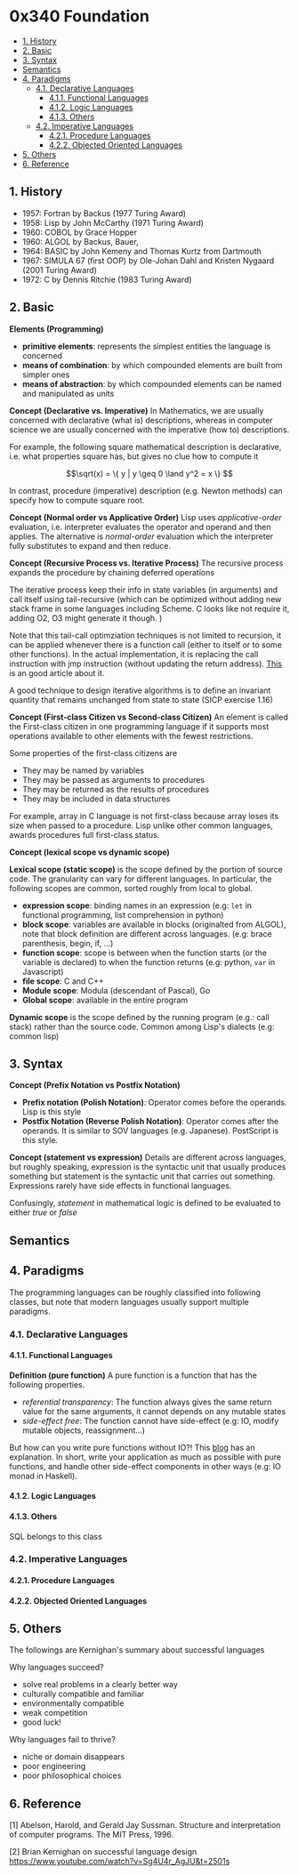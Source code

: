 # 0x340 Foundation

- [1. History](#1-history)
- [2. Basic](#2-basic)
- [3. Syntax](#3-syntax)
- [Semantics](#semantics)
- [4. Paradigms](#4-paradigms)
    - [4.1. Declarative Languages](#41-declarative-languages)
        - [4.1.1. Functional Languages](#411-functional-languages)
        - [4.1.2. Logic Languages](#412-logic-languages)
        - [4.1.3. Others](#413-others)
    - [4.2. Imperative Languages](#42-imperative-languages)
        - [4.2.1. Procedure Languages](#421-procedure-languages)
        - [4.2.2. Objected Oriented Languages](#422-objected-oriented-languages)
- [5. Others](#5-others)
- [6. Reference](#6-reference)

## 1. History

- 1957: Fortran by Backus (1977 Turing Award)
- 1958: Lisp by John McCarthy (1971 Turing Award)
- 1960: COBOL by Grace Hopper
- 1960: ALGOL by Backus, Bauer, 
- 1964: BASIC by John Kemeny and Thomas Kurtz from Dartmouth
- 1967: SIMULA 67 (first OOP) by Ole-Johan Dahl and Kristen Nygaard (2001 Turing Award)
- 1972: C by Dennis Ritchie (1983 Turing Award)

## 2. Basic
**Elements (Programming)**
- **primitive elements**: represents the simplest entities the language is concerned
- **means of combination**: by which compounded elements are built from simpler ones
- **means of abstraction**: by which compounded elements can be named and manipulated as units

**Concept (Declarative vs. Imperative)**
In Mathematics, we are usually concerned with declarative (what is) descriptions, whereas in computer science we are usually concerned with the imperative (how to) descriptions. 

For example,  the following square mathematical description is declarative, i.e. what properties square has, but gives no clue how to compute it

$$\sqrt(x) = \{ y | y \geq 0 \land y^2 = x \} $$ 

In contrast, procedure (imperative) description (e.g. Newton methods) can specify how to compute square root.

**Concept (Normal order vs Applicative Order)**
Lisp uses *applicative-order* evaluation, i.e. interpreter evaluates the operator and operand and then applies. The alternative is *normal-order* evaluation which the interpreter fully substitutes to expand and then reduce.

**Concept (Recursive Process vs. Iterative Process)**
The recursive process expands the procedure by chaining deferred operations

The iterative process keep their info in state variables (in arguments) and call itself using tail-recursive (which can be optimized without adding new stack frame in some languages including Scheme. C looks like not require it, adding O2, O3 might generate it though. )

Note that this tail-call optimziation techniques is not limited to recursion, it can be applied whenever there is a function call (either to itself or to some other functions). In the actual implementation, it is replacing the call instruction with jmp instruction (without updating the return address). [This](https://eklitzke.org/how-tail-call-optimization-works) is an good article about it.

A good technique to design iterative algorithms is to define an invariant quantity that remains unchanged from state to state (SICP exercise 1.16)

**Concept (First-class Citizen vs Second-class Citizen)**
An element is called the First-class citizen in one programming language if it supports most operations available to other elements with the fewest restrictions. 

Some properties of the first-class citizens are

- They may be named by variables
- They may be passed as arguments to procedures
- They may be returned as the results of procedures
- They may be included in data structures
  
For example, array in C language is not first-class because array loses its size when passed to a procedure. Lisp unlike other common languages, awards procedures full first-class status.

**Concept (lexical scope vs dynamic scope)**

**Lexical scope (static scope)** is the scope defined by the portion of source code. The granularity can vary for different languages. In particular, the following scopes are common, sorted roughly from local to global.

- **expression scope**: binding names in an expression (e.g: `let` in functional programming, list comprehension in python)
- **block scope**: variables are available in blocks (originalted from ALGOL), note that block definition are different across languages. (e.g: brace parenthesis, begin, if, ...)
- **function scope**: scope is between when the function starts (or the variable is declared) to when the function returns (e.g: python, `var` in Javascript)
- **file scope**: C and C++
- **Module scope**: Modula (descendant of Pascal), Go
- **Global scope**: available in the entire program

**Dynamic scope** is the scope defined by the running program (e.g.: call stack) rather than the source code. Common among Lisp's dialects (e.g: common lisp)

## 3. Syntax
**Concept (Prefix Notation vs Postfix Notation)**
- **Prefix notation (Polish Notation)**: Operator comes before the operands. Lisp is this style
- **Postfix Notation (Reverse Polish Notation)**: Operator comes after the operands. It is similar to SOV languages (e.g. Japanese). PostScript is this style.

**Concept (statement vs expression)** Details are different across languages, but roughly speaking, expression is the syntactic unit that usually produces something but statement is the syntactic unit that carries out something. Expressions rarely have side effects in functional languages.

Confusingly, *statement* in mathematical logic is defined to be evaluated to either *true* or *false*



## Semantics

## 4. Paradigms
The programming languages can be roughly classified into following classes, but note that modern languages usually support multiple paradigms.

### 4.1. Declarative Languages
#### 4.1.1. Functional Languages
**Definition (pure function)** A pure function is a function that has the following properties.
- *referential transparency*: The function always gives the same return value for the same arguments, it cannot depends on any mutable states
- *side-effect free*: The function cannot have side-effect (e.g: IO, modify mutable objects, reassignment...)

But how can you write pure functions without IO?!
This [blog](https://alvinalexander.com/scala/fp-book/pure-functions-and-io-input-output/) has an explanation. In short, write your application as much as possible with pure functions, and handle other side-effect components in other ways (e.g: IO monad in Haskell).


#### 4.1.2. Logic Languages

#### 4.1.3. Others
SQL belongs to this class

### 4.2. Imperative Languages

#### 4.2.1. Procedure Languages
 
#### 4.2.2. Objected Oriented Languages


## 5. Others
The followings are Kernighan's summary about successful languages

Why languages succeed?
- solve real problems in a clearly better way
- culturally compatible and familiar
- environmentally compatible
- weak competition
- good luck!
  
Why languages fail to thrive?
- niche or domain disappears
- poor engineering
- poor philosophical choices


## 6. Reference
[1] Abelson, Harold, and Gerald Jay Sussman. Structure and interpretation of computer programs. The MIT Press, 1996.

[2] Brian Kernighan on successful language design https://www.youtube.com/watch?v=Sg4U4r_AgJU&t=2501s

